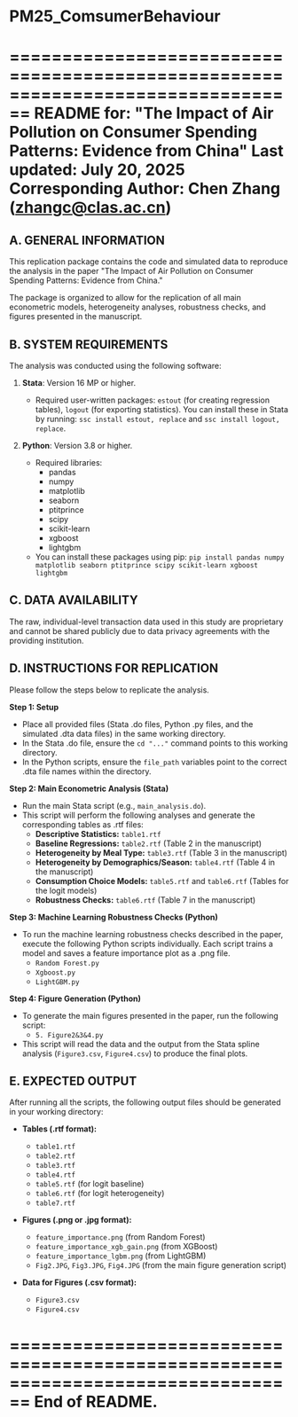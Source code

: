# PM25_ComsumerBehaviour
================================================================================
README for: "The Impact of Air Pollution on Consumer Spending Patterns: Evidence from China"
Last updated: July 20, 2025
Corresponding Author: Chen Zhang (zhangc@clas.ac.cn)
================================================================================


A. GENERAL INFORMATION
--------------------------------------------------------------------------------
This replication package contains the code and simulated data to reproduce the analysis in the paper "The Impact of Air Pollution on Consumer Spending Patterns: Evidence from China."

The package is organized to allow for the replication of all main econometric models, heterogeneity analyses, robustness checks, and figures presented in the manuscript.


B. SYSTEM REQUIREMENTS
--------------------------------------------------------------------------------
The analysis was conducted using the following software:

1.  **Stata**: Version 16 MP or higher.
    - Required user-written packages: `estout` (for creating regression tables), `logout` (for exporting statistics). You can install these in Stata by running: `ssc install estout, replace` and `ssc install logout, replace`.

2.  **Python**: Version 3.8 or higher.
    - Required libraries:
        - pandas
        - numpy
        - matplotlib
        - seaborn
        - ptitprince
        - scipy
        - scikit-learn
        - xgboost
        - lightgbm
    - You can install these packages using pip:
      `pip install pandas numpy matplotlib seaborn ptitprince scipy scikit-learn xgboost lightgbm`


C. DATA AVAILABILITY
--------------------------------------------------------------------------------
The raw, individual-level transaction data used in this study are proprietary and cannot be shared publicly due to data privacy agreements with the providing institution.


D. INSTRUCTIONS FOR REPLICATION
--------------------------------------------------------------------------------
Please follow the steps below to replicate the analysis.

**Step 1: Setup**
- Place all provided files (Stata .do files, Python .py files, and the simulated .dta data files) in the same working directory.
- In the Stata .do file, ensure the `cd "..."` command points to this working directory.
- In the Python scripts, ensure the `file_path` variables point to the correct .dta file names within the directory.

**Step 2: Main Econometric Analysis (Stata)**
- Run the main Stata script (e.g., `main_analysis.do`).
- This script will perform the following analyses and generate the corresponding tables as .rtf files:
    - **Descriptive Statistics:** `table1.rtf`
    - **Baseline Regressions:** `table2.rtf` (Table 2 in the manuscript)
    - **Heterogeneity by Meal Type:** `table3.rtf` (Table 3 in the manuscript)
    - **Heterogeneity by Demographics/Season:** `table4.rtf` (Table 4 in the manuscript)
    - **Consumption Choice Models:** `table5.rtf` and `table6.rtf` (Tables for the logit models)
    - **Robustness Checks:** `table6.rtf` (Table 7 in the manuscript)

**Step 3: Machine Learning Robustness Checks (Python)**
- To run the machine learning robustness checks described in the paper, execute the following Python scripts individually. Each script trains a model and saves a feature importance plot as a .png file.
    - `Random Forest.py`
    - `Xgboost.py`
    - `LightGBM.py`

**Step 4: Figure Generation (Python)**
- To generate the main figures presented in the paper, run the following script:
    - `5. Figure2&3&4.py` 
- This script will read the data and the output from the Stata spline analysis (`Figure3.csv`, `Figure4.csv`) to produce the final plots.


E. EXPECTED OUTPUT
--------------------------------------------------------------------------------
After running all the scripts, the following output files should be generated in your working directory:

- **Tables (.rtf format):**
  - `table1.rtf`
  - `table2.rtf`
  - `table3.rtf`
  - `table4.rtf`
  - `table5.rtf` (for logit baseline)
  - `table6.rtf` (for logit heterogeneity)
  - `table7.rtf`

- **Figures (.png or .jpg format):**
  - `feature_importance.png` (from Random Forest)
  - `feature_importance_xgb_gain.png` (from XGBoost)
  - `feature_importance_lgbm.png` (from LightGBM)
  - `Fig2.JPG`, `Fig3.JPG`, `Fig4.JPG` (from the main figure generation script)

- **Data for Figures (.csv format):**
  - `Figure3.csv`
  - `Figure4.csv`

================================================================================
End of README.
================================================================================
